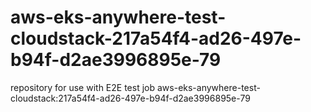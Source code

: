 # aws-eks-anywhere-test-cloudstack-217a54f4-ad26-497e-b94f-d2ae3996895e-79
repository for use with E2E test job aws-eks-anywhere-test-cloudstack:217a54f4-ad26-497e-b94f-d2ae3996895e-79
